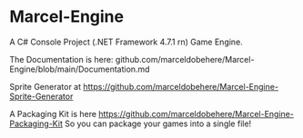 # Marcel-Engine
A C# Console Project (.NET Framework 4.7.1 rn) Game Engine.

The Documentation is here: github.com/marceldobehere/Marcel-Engine/blob/main/Documentation.md


Sprite Generator at https://github.com/marceldobehere/Marcel-Engine-Sprite-Generator

A Packaging Kit is here https://github.com/marceldobehere/Marcel-Engine-Packaging-Kit So you can package your games into a single file!
